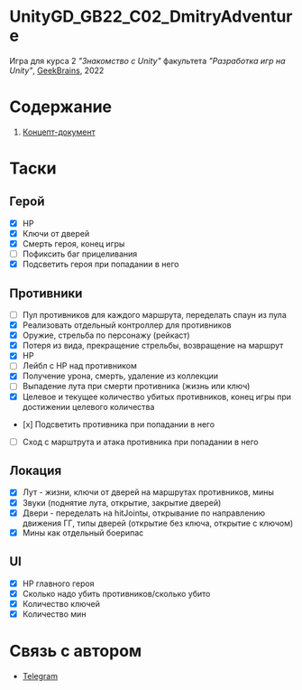 # UnityGD_GB22_C02_DmitryAdventure
Игра для курса 2 *"Знакомство с Unity"* факультета *"Разработка игр на Unity"*, [GeekBrains](https://gb.ru/), 2022

# Содержание 

1. [Концепт-документ](Docs/Concept.md)

# Таски
## Герой 
- [x] HP
- [x] Ключи от дверей
- [x] Смерть героя, конец игры
- [ ] Пофиксить баг прицеливания
- [x] Подсветить героя при попадании в него

## Противники
- [ ] Пул противников для каждого маршрута, переделать спаун из пула
- [x] Реализовать отдельный контроллер для противников 
- [x] Оружие, стрельба по персонажу (рейкаст)
- [x] Потеря из вида, прекращение стрельбы, возвращение на маршрут
- [x] HP 
- [ ] Лейбл с HP над противником
- [x] Получение урона, смерть, удаление из коллекции
- [ ] Выпадение лута при смерти противника (жизнь или ключ)
- [x] Целевое и текущее количество убитых противников, конец игры при достижении целевого количества
- [х] Подсветить противника при попадании в него
- [ ] Сход с марштрута и атака противника при попадании в него 

## Локация 
- [x] Лут - жизни, ключи от дверей на маршрутах противников, мины
- [x] Звуки (поднятие лута, открытие, закрытие дверей)
- [x] Двери - переделать на hitJointы, открывание по направлению движения ГГ, типы дверей (открытие без ключа, открытие с ключом)
- [x] Мины как отдельный боерипас

## UI
- [x] HP главного героя
- [x] Сколько надо убить противников/сколько убито
- [x] Количество ключей 
- [x] Количество мин

# Связь с автором 
- [Telegram](https://t.me/vegiwoo)

